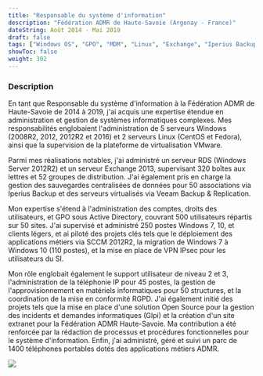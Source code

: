```yaml
---
title: "Responsable du système d'information"
description: "Fédération ADMR de Haute-Savoie (Argonay - France)"
dateString: Août 2014 - Mai 2019
draft: false
tags: ["Windows OS", "GPO", "MDM", "Linux", "Exchange", "Iperius Backup", "GLPI", "RGPD", "Veeam", "VMWare", "VSphere"]
showToc: false
weight: 302
--- 
```


### Description

En tant que Responsable du système d'information à la Fédération ADMR de Haute-Savoie de 2014 à 2019, j'ai acquis une expertise étendue en administration et gestion de systèmes informatiques complexes. Mes responsabilités englobaient l'administration de 5 serveurs Windows (2008R2, 2012, 2012R2 et 2016) et 2 serveurs Linux (CentOS et Fedora), ainsi que la supervision de la plateforme de virtualisation VMware.

Parmi mes réalisations notables, j'ai administré un serveur RDS (Windows Server 2012R2) et un serveur Exchange 2013, supervisant 320 boîtes aux lettres et 52 groupes de distribution. J'ai également pris en charge la gestion des sauvegardes centralisées de données pour 50 associations via Iperius Backup et des serveurs virtualisés via Veeam Backup & Replication.

Mon expertise s'étend à l'administration des comptes, droits des utilisateurs, et GPO sous Active Directory, couvrant 500 utilisateurs répartis sur 50 sites. J'ai supervisé et administré 250 postes Windows 7, 10, et clients légers, et ai piloté des projets clés tels que le déploiement des applications métiers via SCCM 2012R2, la migration de Windows 7 à Windows 10 (110 postes), et la mise en place de VPN IPsec pour les utilisateurs du SI.

Mon rôle englobait également le support utilisateur de niveau 2 et 3, l'administration de la téléphonie IP pour 45 postes, la gestion de l'approvisionnement en matériels informatiques pour 50 structures, et la coordination de la mise en conformité RGPD. J'ai également initié des projets tels que la mise en place d'une solution Open Source pour la gestion des incidents et demandes informatiques (Glpi) et la création d'un site extranet pour la Fédération ADMR Haute-Savoie. Ma contribution a été renforcée par la rédaction de processus et procédures fonctionnelles pour le système d'information. Enfin, j'ai administré, géré et suivi un parc de 1400 téléphones portables dotés des applications métiers ADMR.

![](/experience/buyerassist/img1.jpeg#center)
